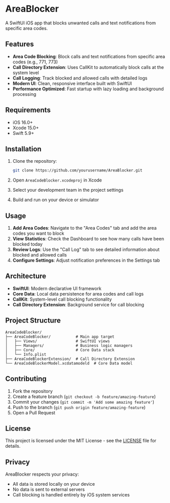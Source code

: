 # AreaBlocker

A SwiftUI iOS app that blocks unwanted calls and text notifications from specific area codes.

## Features

- **Area Code Blocking**: Block calls and text notifications from specific area codes (e.g., 771, 773)
- **Call Directory Extension**: Uses CallKit to automatically block calls at the system level
- **Call Logging**: Track blocked and allowed calls with detailed logs
- **Modern UI**: Clean, responsive interface built with SwiftUI
- **Performance Optimized**: Fast startup with lazy loading and background processing

## Requirements

- iOS 16.0+
- Xcode 15.0+
- Swift 5.9+

## Installation

1. Clone the repository:
   ```bash
   git clone https://github.com/yourusername/AreaBlocker.git
   ```

2. Open `AreaCodeBlocker.xcodeproj` in Xcode

3. Select your development team in the project settings

4. Build and run on your device or simulator

## Usage

1. **Add Area Codes**: Navigate to the "Area Codes" tab and add the area codes you want to block
2. **View Statistics**: Check the Dashboard to see how many calls have been blocked today
3. **Review Logs**: Use the "Call Log" tab to see detailed information about blocked and allowed calls
4. **Configure Settings**: Adjust notification preferences in the Settings tab

## Architecture

- **SwiftUI**: Modern declarative UI framework
- **Core Data**: Local data persistence for area codes and call logs
- **CallKit**: System-level call blocking functionality
- **Call Directory Extension**: Background service for call blocking

## Project Structure

```
AreaCodeBlocker/
├── AreaCodeBlocker/           # Main app target
│   ├── Views/                 # SwiftUI views
│   ├── Managers/              # Business logic managers
│   ├── Core/                  # Core Data stack
│   └── Info.plist
├── AreaCodeBlockerExtension/  # Call Directory Extension
└── AreaCodeBlockerModel.xcdatamodeld  # Core Data model
```

## Contributing

1. Fork the repository
2. Create a feature branch (`git checkout -b feature/amazing-feature`)
3. Commit your changes (`git commit -m 'Add some amazing feature'`)
4. Push to the branch (`git push origin feature/amazing-feature`)
5. Open a Pull Request

## License

This project is licensed under the MIT License - see the [LICENSE](LICENSE) file for details.

## Privacy

AreaBlocker respects your privacy:
- All data is stored locally on your device
- No data is sent to external servers
- Call blocking is handled entirely by iOS system services